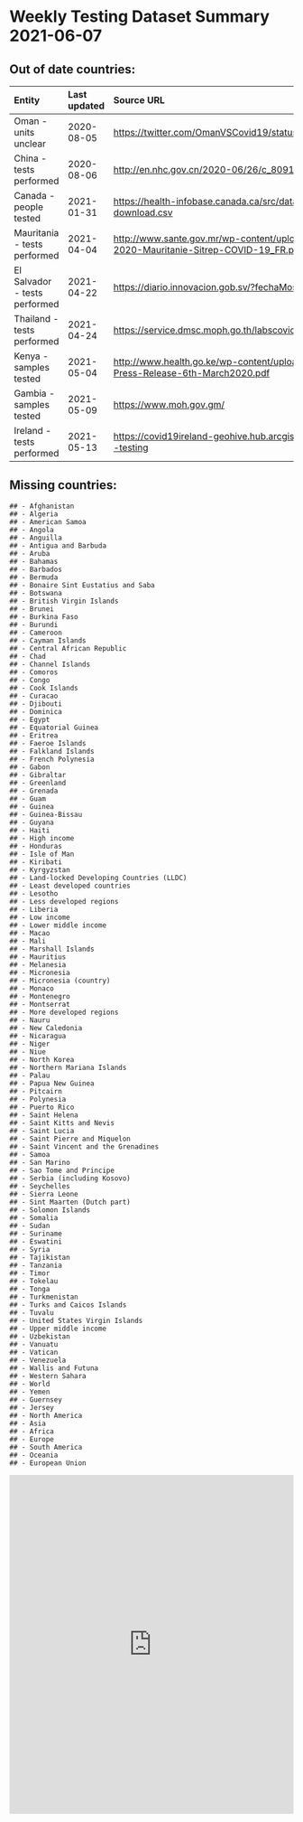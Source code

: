 Weekly Testing Dataset Summary 2021-06-07
=========================================

Out of date countries:
----------------------

<table style="width:100%;">
<colgroup>
<col style="width: 20%" />
<col style="width: 8%" />
<col style="width: 65%" />
<col style="width: 4%" />
</colgroup>
<thead>
<tr class="header">
<th style="text-align: left;">Entity</th>
<th style="text-align: left;">Last updated</th>
<th style="text-align: left;">Source URL</th>
<th style="text-align: right;">Counts</th>
</tr>
</thead>
<tbody>
<tr class="odd">
<td style="text-align: left;">Oman - units unclear</td>
<td style="text-align: left;">2020-08-05</td>
<td style="text-align: left;"><a href="https://twitter.com/OmanVSCovid19/status/1268486648616140800" class="uri">https://twitter.com/OmanVSCovid19/status/1268486648616140800</a></td>
<td style="text-align: right;">63</td>
</tr>
<tr class="even">
<td style="text-align: left;">China - tests performed</td>
<td style="text-align: left;">2020-08-06</td>
<td style="text-align: left;"><a href="http://en.nhc.gov.cn/2020-06/26/c_80913.htm" class="uri">http://en.nhc.gov.cn/2020-06/26/c_80913.htm</a></td>
<td style="text-align: right;">2</td>
</tr>
<tr class="odd">
<td style="text-align: left;">Canada - people tested</td>
<td style="text-align: left;">2021-01-31</td>
<td style="text-align: left;"><a href="https://health-infobase.canada.ca/src/data/covidLive/covid19-download.csv" class="uri">https://health-infobase.canada.ca/src/data/covidLive/covid19-download.csv</a></td>
<td style="text-align: right;">327</td>
</tr>
<tr class="even">
<td style="text-align: left;">Mauritania - tests performed</td>
<td style="text-align: left;">2021-04-04</td>
<td style="text-align: left;"><a href="http://www.sante.gov.mr/wp-content/uploads/2020/04/01-04-2020-Mauritanie-Sitrep-COVID-19_FR.pdf" class="uri">http://www.sante.gov.mr/wp-content/uploads/2020/04/01-04-2020-Mauritanie-Sitrep-COVID-19_FR.pdf</a></td>
<td style="text-align: right;">333</td>
</tr>
<tr class="odd">
<td style="text-align: left;">El Salvador - tests performed</td>
<td style="text-align: left;">2021-04-22</td>
<td style="text-align: left;"><a href="https://diario.innovacion.gob.sv/?fechaMostrar=05-04-2020" class="uri">https://diario.innovacion.gob.sv/?fechaMostrar=05-04-2020</a></td>
<td style="text-align: right;">383</td>
</tr>
<tr class="even">
<td style="text-align: left;">Thailand - tests performed</td>
<td style="text-align: left;">2021-04-24</td>
<td style="text-align: left;"><a href="https://service.dmsc.moph.go.th/labscovid19/" class="uri">https://service.dmsc.moph.go.th/labscovid19/</a></td>
<td style="text-align: right;">477</td>
</tr>
<tr class="odd">
<td style="text-align: left;">Kenya - samples tested</td>
<td style="text-align: left;">2021-05-04</td>
<td style="text-align: left;"><a href="http://www.health.go.ke/wp-content/uploads/2020/03/COVID-19-Press-Release-6th-March2020.pdf" class="uri">http://www.health.go.ke/wp-content/uploads/2020/03/COVID-19-Press-Release-6th-March2020.pdf</a></td>
<td style="text-align: right;">387</td>
</tr>
<tr class="even">
<td style="text-align: left;">Gambia - samples tested</td>
<td style="text-align: left;">2021-05-09</td>
<td style="text-align: left;"><a href="https://www.moh.gov.gm/" class="uri">https://www.moh.gov.gm/</a></td>
<td style="text-align: right;">418</td>
</tr>
<tr class="odd">
<td style="text-align: left;">Ireland - tests performed</td>
<td style="text-align: left;">2021-05-13</td>
<td style="text-align: left;"><a href="https://covid19ireland-geohive.hub.arcgis.com/pages/hospitals-icu--testing" class="uri">https://covid19ireland-geohive.hub.arcgis.com/pages/hospitals-icu--testing</a></td>
<td style="text-align: right;">422</td>
</tr>
</tbody>
</table>

Missing countries:
------------------

    ## - Afghanistan
    ## - Algeria
    ## - American Samoa
    ## - Angola
    ## - Anguilla
    ## - Antigua and Barbuda
    ## - Aruba
    ## - Bahamas
    ## - Barbados
    ## - Bermuda
    ## - Bonaire Sint Eustatius and Saba
    ## - Botswana
    ## - British Virgin Islands
    ## - Brunei
    ## - Burkina Faso
    ## - Burundi
    ## - Cameroon
    ## - Cayman Islands
    ## - Central African Republic
    ## - Chad
    ## - Channel Islands
    ## - Comoros
    ## - Congo
    ## - Cook Islands
    ## - Curacao
    ## - Djibouti
    ## - Dominica
    ## - Egypt
    ## - Equatorial Guinea
    ## - Eritrea
    ## - Faeroe Islands
    ## - Falkland Islands
    ## - French Polynesia
    ## - Gabon
    ## - Gibraltar
    ## - Greenland
    ## - Grenada
    ## - Guam
    ## - Guinea
    ## - Guinea-Bissau
    ## - Guyana
    ## - Haiti
    ## - High income
    ## - Honduras
    ## - Isle of Man
    ## - Kiribati
    ## - Kyrgyzstan
    ## - Land-locked Developing Countries (LLDC)
    ## - Least developed countries
    ## - Lesotho
    ## - Less developed regions
    ## - Liberia
    ## - Low income
    ## - Lower middle income
    ## - Macao
    ## - Mali
    ## - Marshall Islands
    ## - Mauritius
    ## - Melanesia
    ## - Micronesia
    ## - Micronesia (country)
    ## - Monaco
    ## - Montenegro
    ## - Montserrat
    ## - More developed regions
    ## - Nauru
    ## - New Caledonia
    ## - Nicaragua
    ## - Niger
    ## - Niue
    ## - North Korea
    ## - Northern Mariana Islands
    ## - Palau
    ## - Papua New Guinea
    ## - Pitcairn
    ## - Polynesia
    ## - Puerto Rico
    ## - Saint Helena
    ## - Saint Kitts and Nevis
    ## - Saint Lucia
    ## - Saint Pierre and Miquelon
    ## - Saint Vincent and the Grenadines
    ## - Samoa
    ## - San Marino
    ## - Sao Tome and Principe
    ## - Serbia (including Kosovo)
    ## - Seychelles
    ## - Sierra Leone
    ## - Sint Maarten (Dutch part)
    ## - Solomon Islands
    ## - Somalia
    ## - Sudan
    ## - Suriname
    ## - Eswatini
    ## - Syria
    ## - Tajikistan
    ## - Tanzania
    ## - Timor
    ## - Tokelau
    ## - Tonga
    ## - Turkmenistan
    ## - Turks and Caicos Islands
    ## - Tuvalu
    ## - United States Virgin Islands
    ## - Upper middle income
    ## - Uzbekistan
    ## - Vanuatu
    ## - Vatican
    ## - Venezuela
    ## - Wallis and Futuna
    ## - Western Sahara
    ## - World
    ## - Yemen
    ## - Guernsey
    ## - Jersey
    ## - North America
    ## - Asia
    ## - Africa
    ## - Europe
    ## - South America
    ## - Oceania
    ## - European Union

<iframe src="https://ourworldindata.org/grapher/countries-included-in-the-covid-19-testing-dataset" loading="lazy" style="width: 100%; height: 600px; border: 0px none;">
</iframe>
